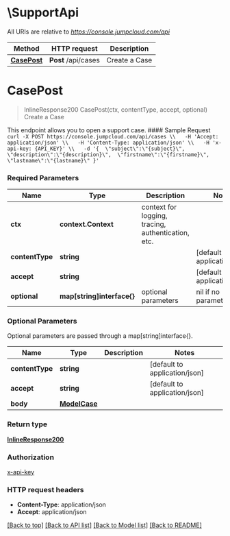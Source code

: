 # \SupportApi

All URIs are relative to *https://console.jumpcloud.com/api*

Method | HTTP request | Description
------------- | ------------- | -------------
[**CasePost**](SupportApi.md#CasePost) | **Post** /api/cases | Create a Case


# **CasePost**
> InlineResponse200 CasePost(ctx, contentType, accept, optional)
Create a Case

This endpoint allows you to open a support case.  #### Sample Request  ``` curl -X POST https://console.jumpcloud.com/api/cases \\   -H 'Accept: application/json' \\   -H 'Content-Type: application/json' \\   -H 'x-api-key: {API_KEY}' \\   -d '{  \"subject\":\"{subject}\",  \"description\":\"{description}\",  \"firstname\":\"{firstname}\",  \"lastname\":\"{lastname}\" }' ```

### Required Parameters

Name | Type | Description  | Notes
------------- | ------------- | ------------- | -------------
 **ctx** | **context.Context** | context for logging, tracing, authentication, etc.
  **contentType** | **string**|  | [default to application/json]
  **accept** | **string**|  | [default to application/json]
 **optional** | **map[string]interface{}** | optional parameters | nil if no parameters

### Optional Parameters
Optional parameters are passed through a map[string]interface{}.

Name | Type | Description  | Notes
------------- | ------------- | ------------- | -------------
 **contentType** | **string**|  | [default to application/json]
 **accept** | **string**|  | [default to application/json]
 **body** | [**ModelCase**](ModelCase.md)|  | 

### Return type

[**InlineResponse200**](inline_response_200.md)

### Authorization

[x-api-key](../README.md#x-api-key)

### HTTP request headers

 - **Content-Type**: application/json
 - **Accept**: application/json

[[Back to top]](#) [[Back to API list]](../README.md#documentation-for-api-endpoints) [[Back to Model list]](../README.md#documentation-for-models) [[Back to README]](../README.md)

